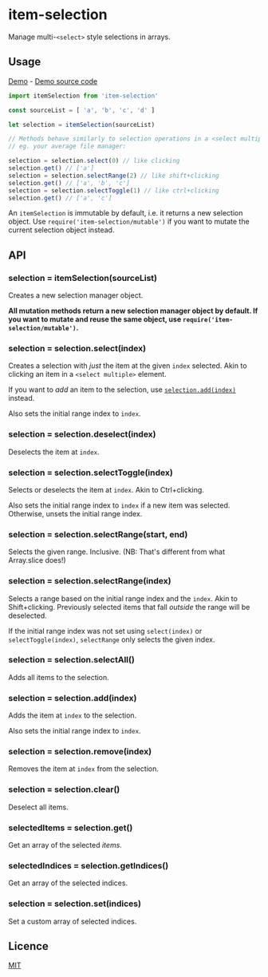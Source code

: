 # item-selection

Manage multi-`<select>` style selections in arrays.

## Usage

[Demo](https://goto-bus-stop.github.io/item-selection) - [Demo source code](./example.js)

```js
import itemSelection from 'item-selection'

const sourceList = [ 'a', 'b', 'c', 'd' ]

let selection = itemSelection(sourceList)

// Methods behave similarly to selection operations in a <select multiple>, or
// eg. your average file manager:

selection = selection.select(0) // like clicking
selection.get() // ['a']
selection = selection.selectRange(2) // like shift+clicking
selection.get() // ['a', 'b', 'c']
selection = selection.selectToggle(1) // like ctrl+clicking
selection.get() // ['a', 'c']
```

An `itemSelection` is immutable by default, i.e. it returns a new selection
object. Use `require('item-selection/mutable')` if you want to mutate the
current selection object instead.

## API

### selection = itemSelection(sourceList)

Creates a new selection manager object.

**All mutation methods return a new selection manager object by default. If you
want to mutate and reuse the same object,
use `require('item-selection/mutable')`.**

### selection = selection.select(index)

Creates a selection with _just_ the item at the given `index` selected. Akin to
clicking an item in a `<select multiple>` element.

If you want to _add_ an item to the selection, use [`selection.add(index)`](#selection--selection-addindex)
instead.

Also sets the initial range index to `index`.

### selection = selection.deselect(index)

Deselects the item at `index`.

### selection = selection.selectToggle(index)

Selects or deselects the item at `index`. Akin to Ctrl+clicking.

Also sets the initial range index to `index` if a new item was selected.
Otherwise, unsets the initial range index.

### selection = selection.selectRange(start, end)

Selects the given range. Inclusive. (NB: That's different from what Array.slice
does!)

### selection = selection.selectRange(index)

Selects a range based on the initial range index and the `index`. Akin to
Shift+clicking. Previously selected items that fall _outside_ the range will be
deselected.

If the initial range index was not set using `select(index)` or
`selectToggle(index)`, `selectRange` only selects the given index.

### selection = selection.selectAll()

Adds all items to the selection.

### selection = selection.add(index)

Adds the item at `index` to the selection.

Also sets the initial range index to `index`.

### selection = selection.remove(index)

Removes the item at `index` from the selection.

### selection = selection.clear()

Deselect all items.

### selectedItems = selection.get()

Get an array of the selected _items_.

### selectedIndices = selection.getIndices()

Get an array of the selected indices.

### selection = selection.set(indices)

Set a custom array of selected indices.

## Licence

[MIT](./LICENSE)
